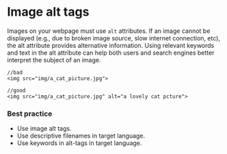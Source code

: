 # Image alt tags

Images on your webpage must use `alt` attributes. 
If an image cannot be displayed (e.g., due to broken image source, slow internet connection, etc), the alt attribute provides alternative information. 
Using relevant keywords and text in the alt attribute can help both users and search engines better interpret the subject of an image.


```
//bad
<img src="img/a_cat_picture.jpg">

//good
<img src="img/a_cat_picture.jpg" alt="a lovely cat pcture">
```

### Best practice
* Use image alt tags.
* Use descriptive filenames in target language.
* Use keywords in alt-tags in target language.
